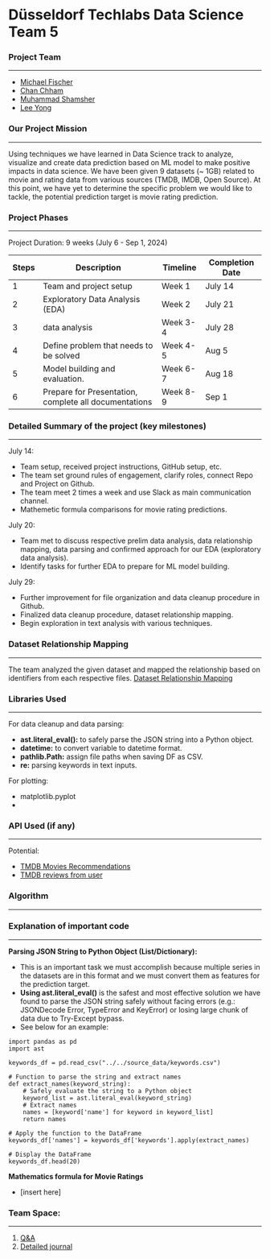 # Düsseldorf Techlabs Data Science Team 5
### Project Team
---
- [Michael Fischer](https://github.com/michaeljordan53)
- [Chan Chham](https://github.com/ChanChham?query=slimrivermoi)
- [Muhammad Shamsher](https://github.com/Shamsher92)
- [Lee Yong](https://github.com/slimrivermoi)


### Our Project Mission
---
Using techniques we have learned in Data Science track to analyze, visualize and create data prediction based on ML model to make positive impacts in data science. 
We have been given 9 datasets (~ 1GB) related to movie and rating data from various sources (TMDB, IMDB, Open Source). At this point, we have yet to determine the specific problem we would like to tackle, the potential prediction target is movie rating prediction.


### Project Phases
---
Project Duration: 9 weeks (July 6 - Sep 1, 2024)

| Steps | Description | Timeline | Completion Date |
| ----------- | ----------- | ----------- | ----------- |
| 1 | Team and project setup | Week 1 | July 14 |
| 2 | Exploratory Data Analysis (EDA) | Week 2 | July 21 |
| 3 | data analysis | Week 3-4 | July 28 |
| 4 | Define problem that needs to be solved | Week 4-5 | Aug 5 |
| 5 | Model building and evaluation. | Week 6-7 | Aug 18 |
| 6 | Prepare for Presentation, complete all documentations | Week 8-9 | Sep 1 |

### Detailed Summary of the project (key milestones)
---
July 14:
  - Team setup, received project instructions, GitHub setup, etc.
  - The team set ground rules of engagement, clarify roles, connect Repo and Project on Github.
  - The team meet 2 times a week and use Slack as main communication channel.
  - Mathemetic formula comparisons for movie rating predictions.

July 20:
  - Team met to discuss respective prelim data analysis, data relationship mapping, data parsing and confirmed approach for our EDA (exploratory data analysis).
  - Identify tasks for further EDA to prepare for ML model building.

July 29:
  - Further improvement for file organization and data cleanup procedure in Github.
  - Finalized data cleanup procedure, dataset relationship mapping.
  - Begin exploration in text analysis with various techniques.

### Dataset Relationship Mapping
---
The team analyzed the given dataset and mapped the relationship based on identifiers from each respective files. [Dataset Relationship Mapping](https://github.com/slimrivermoi/Techlabs-DS5/blob/main/edit_data/Lee/Dataset_Relationship_Mapping%2029-07-24.png)

### Libraries Used
---
For data cleanup and data parsing:
- **ast.literal_eval():** to safely parse the JSON string into a Python object.  
- **datetime:** to convert variable to datetime format.
- **pathlib.Path:**  assign file paths when saving DF as CSV.
- **re:** parsing keywords in text inputs. 

For plotting:
- matplotlib.pyplot
- 

### API Used (if any)
---
Potential: 
- [TMDB Movies Recommendations](https://developer.themoviedb.org/reference/movie-recommendations)
- [TMDB reviews from user](https://developer.themoviedb.org/reference/movie-reviews)
### Algorithm
---

### Explanation of important code
---
**Parsing JSON String to Python Object (List/Dictionary):**
- This is an important task we must accomplish because multiple series in the datasets are in this format and we must convert them as features for the prediction target.
- **Using ast.literal_eval()** is the safest and most effective solution we have found to parse the JSON string safely without facing errors (e.g.: JSONDecode Error, TypeError and KeyError) or losing large chunk of data due to Try-Except bypass.
- See below for an example: 
```
import pandas as pd
import ast

keywords_df = pd.read_csv("../../source_data/keywords.csv")

# Function to parse the string and extract names
def extract_names(keyword_string):
    # Safely evaluate the string to a Python object
    keyword_list = ast.literal_eval(keyword_string)
    # Extract names
    names = [keyword['name'] for keyword in keyword_list]
    return names

# Apply the function to the DataFrame
keywords_df['names'] = keywords_df['keywords'].apply(extract_names)

# Display the DataFrame
keywords_df.head(20)
```

**Mathematics formula for Movie Ratings**
- [insert here]


### Team Space:
---
1. [Q&A](https://www.notion.so/Question-and-Issues-5783ec63fba843e698d1f9913926abe8)
2. [Detailed journal](https://www.notion.so/7f1283873ba049998330cb60b68acfd6?v=9c0d17e321bd4d738bf5ce479dbde791)

 
 
 

